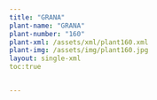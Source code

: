 ```yaml
---
title: "GRANA"
plant-name: "GRANA"
plant-number: "160"
plant-xml: /assets/xml/plant160.xml
plant-img: /assets/img/plant160.jpg
layout: single-xml
toc:true


---
```

